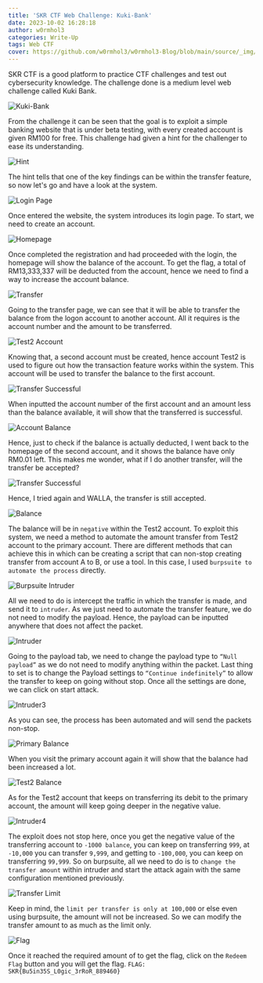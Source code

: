 ```yaml
---
title: 'SKR CTF Web Challenge: Kuki-Bank'
date: 2023-10-02 16:28:18
author: w0rmhol3
categories: Write-Up
tags: Web CTF
cover: https://github.com/w0rmhol3/w0rmhol3-Blog/blob/main/source/_img/SKRCTF/Web/Kuki%20Bank/bank.jpg?raw=true
---
```

SKR CTF is a good platform to practice CTF challenges and test out cybersecurity knowledge. The challenge done is a medium level web challenge called Kuki Bank. <!--more-->

![Kuki-Bank](https://github.com/w0rmhol3/w0rmhol3-Blog/blob/main/source/_img/SKRCTF/Web/Kuki%20Bank/Kuki%20Bank.png?raw=true)

From the challenge it can be seen that the goal is to exploit a simple banking website that is under beta testing, with every created account is given RM100 for free. This challenge had given a hint for the challenger to ease its understanding.

![Hint](https://github.com/w0rmhol3/w0rmhol3-Blog/blob/main/source/_img/SKRCTF/Web/Kuki%20Bank/Hint.png?raw=true)


The hint tells that one of the key findings can be within the transfer feature, so now let's go and have a look at the system.

![Login Page](https://github.com/w0rmhol3/w0rmhol3-Blog/blob/main/source/_img/SKRCTF/Web/Kuki%20Bank/login1.png?raw=true)


Once entered the website, the system introduces its login page. To start, we need to create an account. 

![Homepage](https://github.com/w0rmhol3/w0rmhol3-Blog/blob/main/source/_img/SKRCTF/Web/Kuki%20Bank/test%20account.png?raw=true)


Once completed the registration and had proceeded with the login, the homepage will show the balance of the account. To get the flag, a total of RM13,333,337 will be deducted from the account, hence we need to find a way to increase the account balance. 

![Transfer](https://github.com/w0rmhol3/w0rmhol3-Blog/blob/main/source/_img/SKRCTF/Web/Kuki%20Bank/test%20balance1.png?raw=true)


Going to the transfer page, we can see that it will be able to transfer the balance from the logon account to another account. All it requires is the account number and the amount to be transferred.

![Test2 Account](https://github.com/w0rmhol3/w0rmhol3-Blog/blob/main/source/_img/SKRCTF/Web/Kuki%20Bank/test2%20account.png?raw=true)


Knowing that, a second account must be created, hence account Test2 is used to figure out how the transaction feature works within the system. This account will be used to transfer the balance to the first account. 

![Transfer Successful](https://github.com/w0rmhol3/w0rmhol3.github.io/assets/91303166/b3a06e32-5459-4a67-abbf-5cd2d71bdd3d?raw=true)


When inputted the account number of the first account and an amount less than the balance available, it will show that the transferred is successful.

![Account Balance](https://github.com/w0rmhol3/w0rmhol3.github.io/assets/91303166/ae3ecc82-1a40-4dc4-9306-c1a63fd25e4e)


Hence, just to check if the balance is actually deducted, I went back to the homepage of the second account, and it shows the balance have only RM0.01 left. This makes me wonder, what if I do another transfer, will the transfer be accepted?

![Transfer Successful](https://github.com/w0rmhol3/w0rmhol3-Blog/blob/main/source/_img/SKRCTF/Web/Kuki%20Bank/test2%20transfer%20success.png?raw=true)

Hence, I tried again and WALLA, the transfer is still accepted. 

![Balance](https://github.com/w0rmhol3/w0rmhol3-Blog/blob/main/source/_img/SKRCTF/Web/Kuki%20Bank/negative%20balance.png?raw=true)


The balance will be in `negative` within the Test2 account. To exploit this system, we need a method to automate the amount transfer from Test2 account to the primary account. There are different methods that can achieve this in which can be creating a script that can non-stop creating transfer from account A to B, or use a tool. In this case, I used `burpsuite to automate the process` directly.

![Burpsuite Intruder](https://github.com/w0rmhol3/w0rmhol3-Blog/blob/main/source/_img/SKRCTF/Web/Kuki%20Bank/intruder1.png?raw=true)


All we need to do is intercept the traffic in which the transfer is made, and send it to `intruder`. As we just need to automate the transfer feature, we do not need to modify the payload. Hence, the payload can be inputted anywhere that does not affect the packet.

![Intruder](https://github.com/w0rmhol3/w0rmhol3-Blog/blob/main/source/_img/SKRCTF/Web/Kuki%20Bank/intruder2.png?raw=true)


Going to the payload tab, we need to change the payload type to `“Null payload”` as we do not need to modify anything within the packet. Last thing to set is to change the Payload settings to `“Continue indefinitely”` to allow the transfer to keep on going without stop. Once all the settings are done, we can click on start attack.

![Intruder3](https://github.com/w0rmhol3/w0rmhol3-Blog/blob/main/source/_img/SKRCTF/Web/Kuki%20Bank/intruder3.png?raw=true)


As you can see, the process has been automated and will send the packets non-stop.

![Primary Balance](https://github.com/w0rmhol3/w0rmhol3-Blog/blob/main/source/_img/SKRCTF/Web/Kuki%20Bank/test%20balance1.png?raw=true)


When you visit the primary account again it will show that the balance had been increased a lot.

![Test2 Balance](https://github.com/w0rmhol3/w0rmhol3-Blog/blob/main/source/_img/SKRCTF/Web/Kuki%20Bank/test2%20balance2.png?raw=true)


As for the Test2 account that keeps on transferring its debit to the primary account, the amount will keep going deeper in the negative value.

![Intruder4](https://github.com/w0rmhol3/w0rmhol3-Blog/blob/main/source/_img/SKRCTF/Web/Kuki%20Bank/intruder4.png?raw=true)


The exploit does not stop here, once you get the negative value of the transferring account to `-1000 balance`, you can keep on transferring `999`, at `-10,000` you can  transfer `9,999`, and getting to `-100,000`, you can keep on transferring `99,999`. So on burpsuite, all we need to do is to `change the transfer amount` within intruder and start the attack again with the same configuration mentioned previously.

![Transfer Limit](https://github.com/w0rmhol3/w0rmhol3-Blog/blob/main/source/_img/SKRCTF/Web/Kuki%20Bank/transfer%20limit.png?raw=true)


Keep in mind, the `limit per transfer is only at 100,000` or else even using burpsuite, the amount will not be increased. So we can modify the transfer amount to as much as the limit only.

![Flag](https://github.com/w0rmhol3/w0rmhol3-Blog/blob/main/source/_img/SKRCTF/Web/Kuki%20Bank/flag.png?raw=true)


Once it reached the required amount of to get the flag, click on the `Redeem Flag` button and you will get the flag.
`FLAG: SKR{Bu5in35S_L0gic_3rRoR_889460}` 

